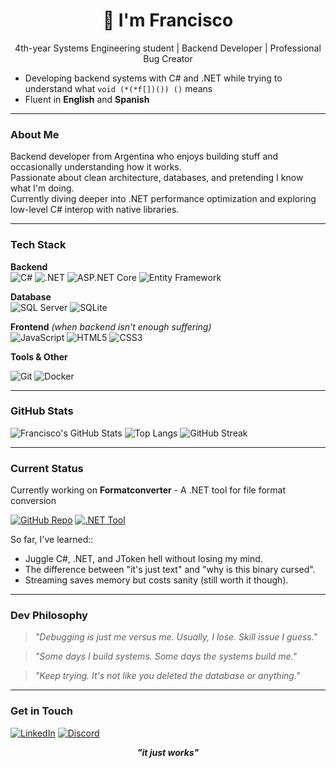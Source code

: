 <h1 align="center">👋 I'm Francisco</h1>
<p align="center">4th-year Systems Engineering student | Backend Developer | Professional Bug Creator</p>

   - Developing backend systems with C# and .NET while trying to understand what ```void (*(*f[])()) ()``` means
   - Fluent in **English** and **Spanish**

---

### About Me

Backend developer from Argentina who enjoys building stuff and occasionally understanding how it works.  
Passionate about clean architecture, databases, and pretending I know what I'm doing.  
Currently diving deeper into .NET performance optimization and exploring low-level C# interop with native libraries.

---

### Tech Stack

**Backend**  
![C#](https://img.shields.io/badge/C%23-239120?style=flat-square&logo=c-sharp&logoColor=white)
![.NET](https://img.shields.io/badge/.NET-512BD4?style=flat-square&logo=dotnet&logoColor=white)
![ASP.NET Core](https://img.shields.io/badge/ASP.NET_Core-5C2D91?style=flat-square&logo=dotnet&logoColor=white)
![Entity Framework](https://img.shields.io/badge/Entity_Framework-68217A?style=flat-square&logo=nuget&logoColor=white)


**Database**  
![SQL Server](https://img.shields.io/badge/SQL_Server-CC2927?style=flat-square&logo=microsoft-sql-server&logoColor=white)
![SQLite](https://img.shields.io/badge/SQLite-003B57?style=flat-square&logo=sqlite&logoColor=white)

**Frontend** *(when backend isn't enough suffering)*  
![JavaScript](https://img.shields.io/badge/JavaScript-F7E018?style=flat-square&logo=javascript&logoColor=black)
![HTML5](https://img.shields.io/badge/HTML5-E34F26?style=flat-square&logo=html5&logoColor=white)
![CSS3](https://img.shields.io/badge/CSS3-1572B6?style=flat-square&logo=css3&logoColor=white)

**Tools & Other**

![Git](https://img.shields.io/badge/Git-F05032?style=flat-square&logo=git&logoColor=white)
![Docker](https://img.shields.io/badge/Docker-2496ED?style=flat-square&logo=docker&logoColor=white)

---

### GitHub Stats

![Francisco's GitHub Stats](https://github-readme-stats.vercel.app/api?username=franciscorosecerna&show_icons=true&theme=radical&hide_border=true)
![Top Langs](https://github-readme-stats.vercel.app/api/top-langs/?username=franciscorosecerna&layout=compact&theme=radical&hide_border=true)
![GitHub Streak](https://github-readme-streak-stats.herokuapp.com/?user=franciscorosecerna&theme=radical&hide_border=true)

---

### Current Status
   
Currently working on **Formatconverter** - A .NET tool for file format conversion  

[![GitHub Repo](https://img.shields.io/badge/GitHub-Repo-lightgrey?logo=github)](https://github.com/franciscorosecerna/FormatConverter)
[![.NET Tool](https://img.shields.io/badge/.NET-Tool-blue)](https://www.nuget.org/packages/formatconverter)
   
So far, I've learned::
- Juggle C#, .NET, and JToken hell without losing my mind.
- The difference between "it's just text" and "why is this binary cursed".
- Streaming saves memory but costs sanity (still worth it though).

---

### Dev Philosophy
> *"Debugging is just me versus me. Usually, I lose. Skill issue I guess."*

> *"Some days I build systems. Some days the systems build me."*

> *"Keep trying. It's not like you deleted the database or anything."*

---

### Get in Touch

[![LinkedIn](https://img.shields.io/badge/LinkedIn-0077B5?style=flat&logo=linkedin&logoColor=white)](https://www.linkedin.com/in/francisco-rose-cerna-303439355/)
[![Discord](https://img.shields.io/badge/Discord-5865F2?style=flat&logo=discord&logoColor=white)](https://discord.com/users/353778765068763138)

<p align="center">
<i><b>"it just works"</b></i>
</p>
